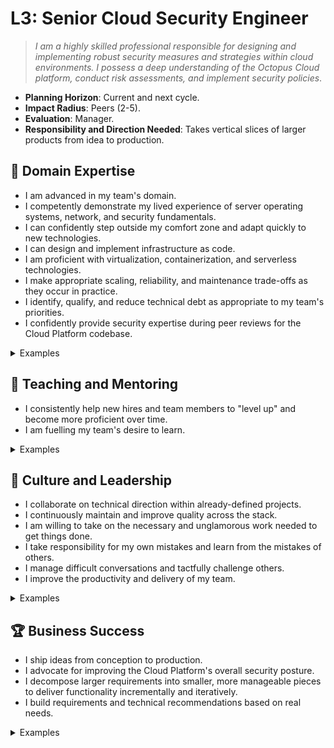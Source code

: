 # L3: Senior Cloud Security Engineer

> _I am a highly skilled professional responsible for designing and implementing robust security measures and strategies within cloud environments. I possess a deep understanding of the Octopus Cloud platform, conduct risk assessments, and implement security policies_.

- **Planning Horizon**: Current and next cycle.
- **Impact Radius**: Peers (2-5).
- **Evaluation**: Manager.
- **Responsibility and Direction Needed**: Takes vertical slices of larger products from idea to production.

## 🦉 Domain Expertise

- I am advanced in my team's domain.
- I competently demonstrate my lived experience of server operating systems, network, and security fundamentals.
- I can confidently step outside my comfort zone and adapt quickly to new technologies.
- I can design and implement infrastructure as code.
- I am proficient with virtualization, containerization, and serverless technologies.
- I make appropriate scaling, reliability, and maintenance trade-offs as they occur in practice.
- I identify, qualify, and reduce technical debt as appropriate to my team's priorities.
- I confidently provide security expertise during peer reviews for the Cloud Platform codebase.

<details>
<summary>Examples</summary>

- I led a small improvement project for Octopus Cloud from pitch to production, collaborating with my team.
- I made pragmatic decisions to ship a product. I engaged stakeholders and kept them informed.
- People asked me for my opinion when making technical decisions because I had a proven track record of making wise choices.
- I guided my team's decision-making around operational concerns, making appropriate risk trade-offs to balance delivery and quality.
- I reviewed a PR that fixes a vulnerability in the Cloud Platform.

</details>

## 🌱 Teaching and Mentoring

- I consistently help new hires and team members to "level up" and become more proficient over time.
- I am fuelling my team's desire to learn.

<details>
<summary>Examples</summary>

- I saw an opportunity to train others on an aspect of the Cloud Platform, and I followed through to provide a knowledge-sharing session.
- I used code reviews as an opportunity to teach and showed others alternate, cleaner ways to implement functionality in an ego-less manner.
- I ran a knowledge-sharing session.
- I mentored a team member, and they went on to achieve something they couldn't have before.
- I shared useful videos/blogs/papers that led to some action.

</details>

## 🧭 Culture and Leadership

- I collaborate on technical direction within already-defined projects.
- I continuously maintain and improve quality across the stack.
- I am willing to take on the necessary and unglamorous work needed to get things done.
- I take responsibility for my own mistakes and learn from the mistakes of others.
- I manage difficult conversations and tactfully challenge others.
- I improve the productivity and delivery of my team.

<details>
<summary>Examples</summary>

- I took on a significant share of unplanned work and other "housekeeping" tasks.
- I spotted a contentious issue that could have gone badly and helped everyone make a decision that resolved the situation.
- I recognized a problem early and fixed it.
- I wrote a clear and concise proposal that persuaded the team to act on my idea.

</details>

## 🏆 Business Success

- I ship ideas from conception to production.
- I advocate for improving the Cloud Platform's overall security posture.
- I decompose larger requirements into smaller, more manageable pieces to deliver functionality incrementally and iteratively.
- I build requirements and technical recommendations based on real needs.

<details>
<summary>Examples</summary>

- I sought input from others outside of my team when planning a change with significant impact and acted on that feedback.
- I helped unblock the delivery pipeline to ensure we could verify the expected behavior of the changes we made to production.
- I analyzed metrics to make technical and scope decisions during project planning.
- I defined and led a shaped pitch or RFC from idea to production and ensured that it met security requirements.

</details>

